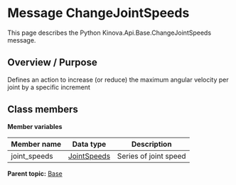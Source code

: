 # Message ChangeJointSpeeds

This page describes the Python Kinova.Api.Base.ChangeJointSpeeds message.

## Overview / Purpose

Defines an action to increase \(or reduce\) the maximum angular velocity per joint by a specific increment

## Class members

 **Member variables** 

|Member name|Data type|Description|
|-----------|---------|-----------|
|joint\_speeds| [JointSpeeds](msg_Base_JointSpeeds.md#)|Series of joint speed|

**Parent topic:** [Base](../references/summary_Base.md)

